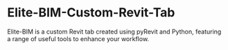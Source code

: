 # Elite-BIM-Custom-Revit-Tab
Elite-BIM is a custom Revit tab created using pyRevit and Python, featuring a range of useful tools to enhance your workflow.
